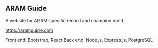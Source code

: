 ## ARAM Guide

A website for ARAM-specific record and champion build.

https://aramguide.com

Front end: Bootstrap, React
Back end: Node.js, Express.js, PostgreSQL
